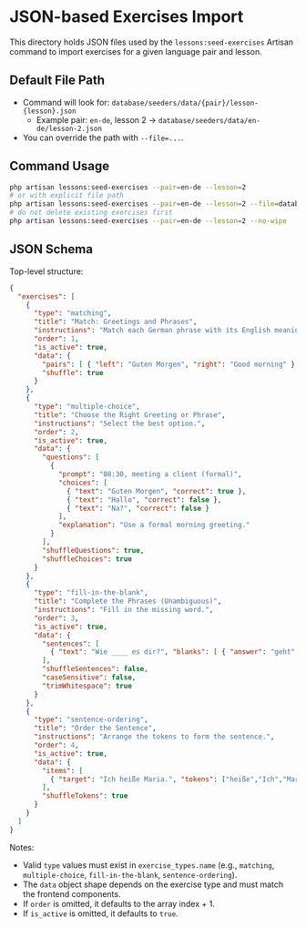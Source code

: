 # JSON-based Exercises Import

This directory holds JSON files used by the `lessons:seed-exercises` Artisan command to import exercises for a given language pair and lesson.

## Default File Path
- Command will look for: `database/seeders/data/{pair}/lesson-{lesson}.json`
  - Example pair: `en-de`, lesson 2 → `database/seeders/data/en-de/lesson-2.json`
- You can override the path with `--file=...`.

## Command Usage
```bash
php artisan lessons:seed-exercises --pair=en-de --lesson=2
# or with explicit file path
php artisan lessons:seed-exercises --pair=en-de --lesson=2 --file=database/seeders/data/en-de/lesson-2.json
# do not delete existing exercises first
php artisan lessons:seed-exercises --pair=en-de --lesson=2 --no-wipe
```

## JSON Schema
Top-level structure:
```json
{
  "exercises": [
    {
      "type": "matching",
      "title": "Match: Greetings and Phrases",
      "instructions": "Match each German phrase with its English meaning.",
      "order": 1,
      "is_active": true,
      "data": {
        "pairs": [ { "left": "Guten Morgen", "right": "Good morning" } ],
        "shuffle": true
      }
    },
    {
      "type": "multiple-choice",
      "title": "Choose the Right Greeting or Phrase",
      "instructions": "Select the best option.",
      "order": 2,
      "is_active": true,
      "data": {
        "questions": [
          {
            "prompt": "08:30, meeting a client (formal)",
            "choices": [
              { "text": "Guten Morgen", "correct": true },
              { "text": "Hallo", "correct": false },
              { "text": "Na?", "correct": false }
            ],
            "explanation": "Use a formal morning greeting."
          }
        ],
        "shuffleQuestions": true,
        "shuffleChoices": true
      }
    },
    {
      "type": "fill-in-the-blank",
      "title": "Complete the Phrases (Unambiguous)",
      "instructions": "Fill in the missing word.",
      "order": 3,
      "is_active": true,
      "data": {
        "sentences": [
          { "text": "Wie ____ es dir?", "blanks": [ { "answer": "geht" } ], "explanation": "Wie geht es dir?" }
        ],
        "shuffleSentences": false,
        "caseSensitive": false,
        "trimWhitespace": true
      }
    },
    {
      "type": "sentence-ordering",
      "title": "Order the Sentence",
      "instructions": "Arrange the tokens to form the sentence.",
      "order": 4,
      "is_active": true,
      "data": {
        "items": [
          { "target": "Ich heiße Maria.", "tokens": ["heiße","Ich","Maria","."], "explanation": "Verb second." }
        ],
        "shuffleTokens": true
      }
    }
  ]
}
```

Notes:
- Valid `type` values must exist in `exercise_types.name` (e.g., `matching`, `multiple-choice`, `fill-in-the-blank`, `sentence-ordering`).
- The `data` object shape depends on the exercise type and must match the frontend components.
- If `order` is omitted, it defaults to the array index + 1.
- If `is_active` is omitted, it defaults to `true`.
